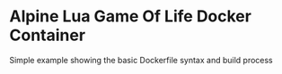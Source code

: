 # Alpine Lua Game Of Life Docker Container

Simple example showing the basic Dockerfile syntax and build process
